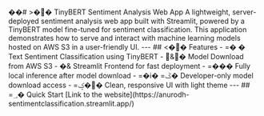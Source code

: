 ��#   >��  T i n y B E R T   S e n t i m e n t   A n a l y s i s   W e b   A p p  
  
 A   l i g h t w e i g h t ,   s e r v e r - d e p l o y e d   s e n t i m e n t   a n a l y s i s   w e b   a p p   b u i l t   w i t h   * * S t r e a m l i t * * ,   p o w e r e d   b y   a   * * T i n y B E R T * *   m o d e l   f i n e - t u n e d   f o r   s e n t i m e n t   c l a s s i f i c a t i o n .   T h i s   a p p l i c a t i o n   d e m o n s t r a t e s   h o w   t o   s e r v e   a n d   i n t e r a c t   w i t h   m a c h i n e   l e a r n i n g   m o d e l s   h o s t e d   o n   * * A W S   S 3 * *   i n   a   u s e r - f r i e n d l y   U I .  
  
 - - -  
  
 # #   <��  F e a t u r e s  
  
 -   =��  * * T e x t   S e n t i m e n t   C l a s s i f i c a t i o n * *   u s i n g   T i n y B E R T  
 -   &�  * * M o d e l   D o w n l o a d   f r o m   A W S   S 3 * *  
 -   �&  * * S t r e a m l i t   F r o n t e n d * *   f o r   f a s t   d e p l o y m e n t  
 -   =���  F u l l y   l o c a l   i n f e r e n c e   a f t e r   m o d e l   d o w n l o a d  
 -   =�i� =ػ�  D e v e l o p e r - o n l y   m o d e l   d o w n l o a d   a c c e s s  
 -   =ؼ��  C l e a n ,   r e s p o n s i v e   U I   w i t h   l i g h t   t h e m e  
  
 - - -  
  
 # #   =؀�  Q u i c k   S t a r t  
 [ L i n k   t o   t h e   w e b s i t e ] ( h t t p s : / / a n u r o d h - s e n t i m e n t c l a s s i f i c a t i o n . s t r e a m l i t . a p p / ) 